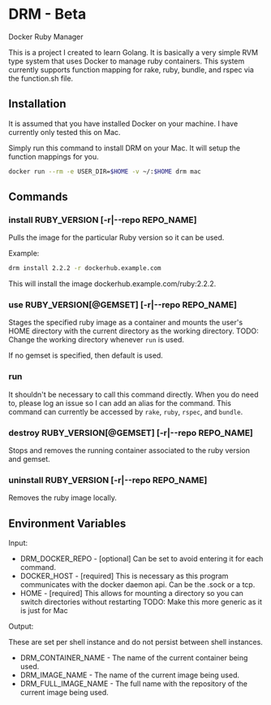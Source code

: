 # DRM - Beta
Docker Ruby Manager

This is a project I created to learn Golang. It is basically a very simple RVM type system 
that uses Docker to manage ruby containers. This system currently supports function mapping 
for rake, ruby, bundle, and rspec via the function.sh file.

## Installation

It is assumed that you have installed Docker on your machine. I have currently only tested this on Mac.

Simply run this command to install DRM on your Mac. It will setup the function mappings for you. 

```bash
docker run --rm -e USER_DIR=$HOME -v ~/:$HOME drm mac
```

## Commands

### install RUBY_VERSION [-r|--repo REPO_NAME]

Pulls the image for the particular Ruby version so it can be used.

Example:
```bash
drm install 2.2.2 -r dockerhub.example.com
```

This will install the image dockerhub.example.com/ruby:2.2.2.

### use RUBY_VERSION[@GEMSET] [-r|--repo REPO_NAME]

Stages the specified ruby image as a container and mounts the user's HOME directory with the 
current directory as the working directory. TODO: Change the working directory whenever `run` is used.

If no gemset is specified, then default is used.

### run

It shouldn't be necessary to call this command directly. When you do need to, please log an issue so 
I can add an alias for the command. This command can currently be accessed by `rake`, `ruby`, `rspec`, and `bundle`.

### destroy RUBY_VERSION[@GEMSET] [-r|--repo REPO_NAME]

Stops and removes the running container associated to the ruby version and gemset.

### uninstall RUBY_VERSION [-r|--repo REPO_NAME]

Removes the ruby image locally.

## Environment Variables

Input:

* DRM_DOCKER_REPO - [optional] Can be set to avoid entering it for each command.
* DOCKER_HOST - [required] This is necessary as this program communicates with the docker daemon api. 
    Can be the .sock or a tcp.
* HOME - [required] This allows for mounting a directory so you can switch directories without restarting 
    TODO: Make this more generic as it is just for Mac

Output:

These are set per shell instance and do not persist between shell instances.

* DRM_CONTAINER_NAME - The name of the current container being used.
* DRM_IMAGE_NAME - The name of the current image being used.
* DRM_FULL_IMAGE_NAME - The full name with the repository of the current image being used.